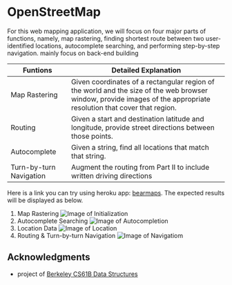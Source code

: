 # OpenStreetMap

For this web mapping application, we will focus on four major parts of functions, namely, map rastering, finding shortest route between two
user-identified locations, autocomplete searching, and performing step-by-step navigation.
mainly focus on back-end building

Funtions | Detailed Explanation
--------------- | ---------------
Map Rastering | Given coordinates of a rectangular region of the world and the size of the web browser window, provide images of the appropriate resolution that cover that region.
Routing | Given a start and destination latitude and longitude, provide street directions between those points.
Autocomplete | Given a string, find all locations that match that string.
Turn-by-turn Navigation | Augment the routing from Part II to include written driving directions

Here is a link you can try using heroku app: [bearmaps](http://bearmaps-sp19-ztong5.herokuapp.com/map.html).
The expected results will be displayed as below.
1. Map Rastering
![Image of Initialization](https://github.com/MichaelWangTW/OpenStreetMap/blob/main/image/Zoom.gif?raw=true)
2. Autocomplete Searching
![Image of Autocompletion](https://github.com/ZTong1201/Java/blob/master/project/proj2c/static/test%20demo/autocompletion.png)
3. Location Data
![Image of Location](https://github.com/ZTong1201/Java/blob/master/project/proj2c/static/test%20demo/location_search.png)
4. Routing & Turn-by-turn Navigation
![Image of Navigatiom](https://github.com/MichaelWangTW/OpenStreetMap/blob/main/image/Path_Find.gif?raw=true)

## Acknowledgments
  - project of [Berkeley CS61B Data Structures](https://sp19.datastructur.es/)
